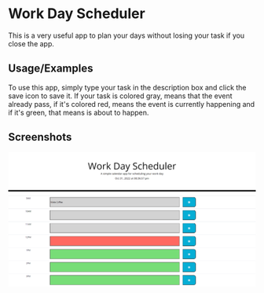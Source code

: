 
# Work Day Scheduler

This is a very useful app to plan your days without losing your task if you close the app.




## Usage/Examples

To use this app, simply type your task in the description box and click the save icon to save it.
If your task is colored gray, means that the event already pass, if it's colored red, means the event is currently happening and if it's green,
that means is about to happen.




## Screenshots

![App Screenshot](SS%2001.png)

